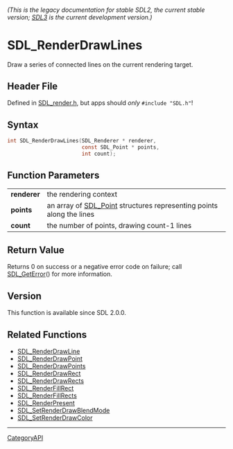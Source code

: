###### (This is the legacy documentation for stable SDL2, the current stable version; [SDL3](https://wiki.libsdl.org/SDL3/) is the current development version.)
# SDL_RenderDrawLines

Draw a series of connected lines on the current rendering target.

## Header File

Defined in [SDL_render.h](https://github.com/libsdl-org/SDL/blob/SDL2/include/SDL_render.h), but apps should _only_ `#include "SDL.h"`!

## Syntax

```c
int SDL_RenderDrawLines(SDL_Renderer * renderer,
                        const SDL_Point * points,
                        int count);

```

## Function Parameters

|                  |                                                                                   |
| ---------------- | --------------------------------------------------------------------------------- |
| **renderer**     | the rendering context                                                             |
| **points**       | an array of [SDL_Point](SDL_Point) structures representing points along the lines |
| **count**        | the number of points, drawing count-1 lines                                       |

## Return Value

Returns 0 on success or a negative error code on failure; call
[SDL_GetError](SDL_GetError)() for more information.

## Version

This function is available since SDL 2.0.0.

## Related Functions

* [SDL_RenderDrawLine](SDL_RenderDrawLine)
* [SDL_RenderDrawPoint](SDL_RenderDrawPoint)
* [SDL_RenderDrawPoints](SDL_RenderDrawPoints)
* [SDL_RenderDrawRect](SDL_RenderDrawRect)
* [SDL_RenderDrawRects](SDL_RenderDrawRects)
* [SDL_RenderFillRect](SDL_RenderFillRect)
* [SDL_RenderFillRects](SDL_RenderFillRects)
* [SDL_RenderPresent](SDL_RenderPresent)
* [SDL_SetRenderDrawBlendMode](SDL_SetRenderDrawBlendMode)
* [SDL_SetRenderDrawColor](SDL_SetRenderDrawColor)

----
[CategoryAPI](CategoryAPI)

